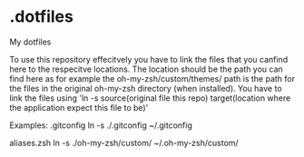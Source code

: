 # .dotfiles
My dotfiles

To use this repository effecitvely you have to link the files that you canfind here to the respecitve locations. The location should be the path you can find here as for example the oh-my-zsh/custom/themes/ path is the path for the files in the original oh-my-zsh directory (when installed).
You have to link the files using 'ln -s source(original file this repo) target(location where the application expect this file to be)'

Examples:
.gitconfig
ln -s ./.gitconfig ~/.gitconfig

aliases.zsh
ln -s ./oh-my-zsh/custom/ ~/.oh-my-zsh/custom/

